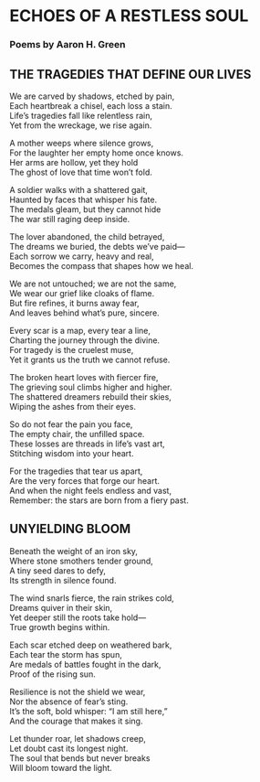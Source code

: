 # ECHOES OF A RESTLESS SOUL
### Poems by Aaron H. Green
## THE TRAGEDIES THAT DEFINE OUR LIVES 
We are carved by shadows, etched by pain,  
Each heartbreak a chisel, each loss a stain.  
Life’s tragedies fall like relentless rain,    
Yet from the wreckage, we rise again.  

A mother weeps where silence grows,  
For the laughter her empty home once knows.  
Her arms are hollow, yet they hold  
The ghost of love that time won’t fold.  

A soldier walks with a shattered gait,  
Haunted by faces that whisper his fate.  
The medals gleam, but they cannot hide  
The war still raging deep inside.  

The lover abandoned, the child betrayed,  
The dreams we buried, the debts we’ve paid—  
Each sorrow we carry, heavy and real,  
Becomes the compass that shapes how we heal.  

We are not untouched; we are not the same,  
We wear our grief like cloaks of flame.  
But fire refines, it burns away fear,  
And leaves behind what’s pure, sincere.  

Every scar is a map, every tear a line,  
Charting the journey through the divine.  
For tragedy is the cruelest muse,  
Yet it grants us the truth we cannot refuse.  

The broken heart loves with fiercer fire,  
The grieving soul climbs higher and higher.  
The shattered dreamers rebuild their skies,  
Wiping the ashes from their eyes.  

So do not fear the pain you face,    
The empty chair, the unfilled space.    
These losses are threads in life’s vast art,  
Stitching wisdom into your heart.  

For the tragedies that tear us apart,  
Are the very forces that forge our heart.  
And when the night feels endless and vast,  
Remember: the stars are born from a fiery past.  

## UNYIELDING BLOOM
Beneath the weight of an iron sky,  
Where stone smothers tender ground,  
A tiny seed dares to defy,  
Its strength in silence found.  

The wind snarls fierce, the rain strikes cold,  
Dreams quiver in their skin,  
Yet deeper still the roots take hold—  
True growth begins within.  

Each scar etched deep on weathered bark,  
Each tear the storm has spun,  
Are medals of battles fought in the dark,  
Proof of the rising sun.  

Resilience is not the shield we wear,  
Nor the absence of fear’s sting.  
It’s the soft, bold whisper: “I am still here,”  
And the courage that makes it sing.  

Let thunder roar, let shadows creep,  
Let doubt cast its longest night.  
The soul that bends but never breaks  
Will bloom toward the light.  

